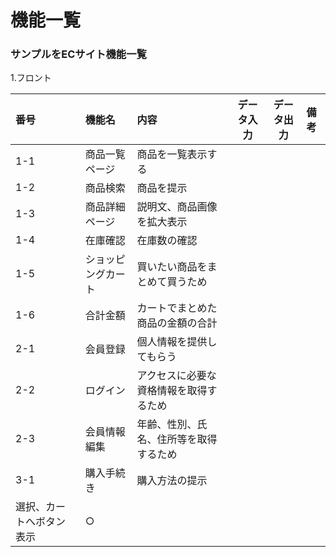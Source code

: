 # 機能一覧
### サンプルをECサイト機能一覧
1.フロント

|番号|機能名|内容|データ入力|データ出力|備考|
|:---|:---|:---|:---:|:----:|:---|
|1-1|商品一覧ページ|商品を一覧表示する||||
|1-2|商品検索|商品を提示||||
|1-3|商品詳細ページ|説明文、商品画像を拡大表示||||
|1-4|在庫確認|在庫数の確認||||
|1-5|ショッピングカート|買いたい商品をまとめて買うため||||
|1-6|合計金額|カートでまとめた商品の金額の合計||||
|2-1|会員登録|個人情報を提供してもらう||||
|2-2|ログイン|アクセスに必要な資格情報を取得するため||||
|2-3|会員情報編集|年齢、性別、氏名、住所等を取得するため||||
|3-1|購入手続き|購入方法の提示||||
選択、カートへボタン表示|○|

